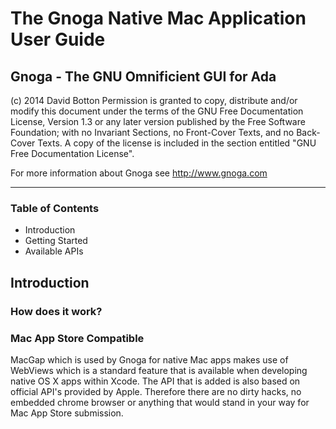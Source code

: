 # The Gnoga Native Mac Application User Guide
## Gnoga - The GNU Omnificient GUI for Ada

(c) 2014 David Botton
    Permission is granted to copy, distribute and/or modify this document
    under the terms of the GNU Free Documentation License, Version 1.3
    or any later version published by the Free Software Foundation;
    with no Invariant Sections, no Front-Cover Texts, and no Back-Cover Texts.
    A copy of the license is included in the section entitled "GNU
    Free Documentation License".

For more information about Gnoga see http://www.gnoga.com

* * *

### Table of Contents

* Introduction
* Getting Started
* Available APIs

## Introduction
### How does it work?

### Mac App Store Compatible

MacGap which is used by Gnoga for native Mac apps makes use of WebViews which is a standard feature that is available when developing native OS X apps within Xcode. The API that is added is also based on official API's provided by Apple. Therefore there are no dirty hacks, no embedded chrome browser or anything that would stand in your way for Mac App Store submission.
